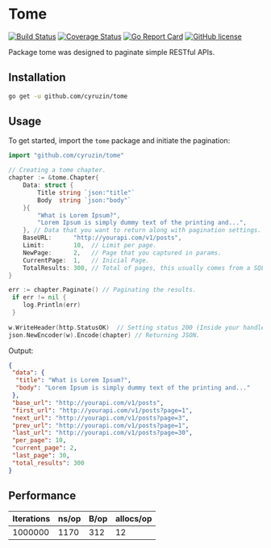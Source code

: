 # Tome

[![Build Status](https://travis-ci.org/cyruzin/tome.svg?branch=master)](https://travis-ci.org/cyruzin/tome) [![Coverage Status](https://coveralls.io/repos/github/cyruzin/tome/badge.svg?branch=master)](https://coveralls.io/github/cyruzin/tome?branch=master) [![Go Report Card](https://goreportcard.com/badge/github.com/cyruzin/tome)](https://goreportcard.com/report/github.com/cyruzin/tome) [![GitHub license](https://img.shields.io/github/license/Naereen/StrapDown.js.svg)](https://github.com/Naereen/StrapDown.js/blob/master/LICENSE)

Package tome was designed to paginate simple RESTful APIs.

## Installation

```sh
go get -u github.com/cyruzin/tome
```
## Usage

To get started, import the `tome` package and initiate the pagination:

```go
import "github.com/cyruzin/tome"

// Creating a tome chapter.
chapter := &tome.Chapter{
	Data: struct {
		Title string `json:"title"`
		Body  string `json:"body"`
	}{
		"What is Lorem Ipsum?",
		"Lorem Ipsum is simply dummy text of the printing and...",
	}, // Data that you want to return along with pagination settings.
	BaseURL:      "http://yourapi.com/v1/posts",
	Limit:        10,  // Limit per page.
	NewPage:      2,   // Page that you captured in params.
	CurrentPage:  1,   // Inicial Page.
	TotalResults: 300, // Total of pages, this usually comes from a SQL query total rows result.
}

err := chapter.Paginate() // Paginating the results.
 if err != nil {
	log.Println(err)
 }
    
w.WriteHeader(http.StatusOK)  // Setting status 200 (Inside your handler).
json.NewEncoder(w).Encode(chapter) // Returning JSON.
```

Output: 

```json
{
 "data": {
  "title": "What is Lorem Ipsum?",
  "body": "Lorem Ipsum is simply dummy text of the printing and..."
 },
 "base_url": "http://yourapi.com/v1/posts",
 "first_url": "http://yourapi.com/v1/posts?page=1",
 "next_url": "http://yourapi.com/v1/posts?page=3",
 "prev_url": "http://yourapi.com/v1/posts?page=1",
 "last_url": "http://yourapi.com/v1/posts?page=30",
 "per_page": 10,
 "current_page": 2,
 "last_page": 30,
 "total_results": 300
}
```

## Performance

| Iterations | ns/op | B/op | allocs/op |
| :---       | :---  | :--- | :---      |
| 1000000    | 1170  | 312  | 12        |